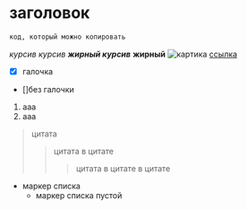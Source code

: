 # заголовок

```python
код, который можно копировать
```
_курсив_ *курсив* **_жирный курсив_**  **жирный**
![картика](https://camo.githubusercontent.com/f227e0590894526c1d9ffdd2ed6a47cd7f8b82653252fd097ab1e3c83e3ecfed/68747470733a2f2f692e696d6775722e636f6d2f6d524861386f6a2e706e67)
[ссылка](https://github.com/husaini1986)

- [X] галочка
-   []без галочки
1. ааа
2. ааа
> цитата
>> цитата в цитате
>>> цитата в цитате в цитате
- маркер списка
    + маркер списка пустой 